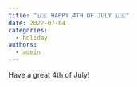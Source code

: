 ```yaml
---
title: "🇺🇸 HAPPY 4TH OF JULY 🇺🇸"
date: 2022-07-04
categories: 
  - holiday
authors: 
  - admin
---
```


Have a great 4th of July!
